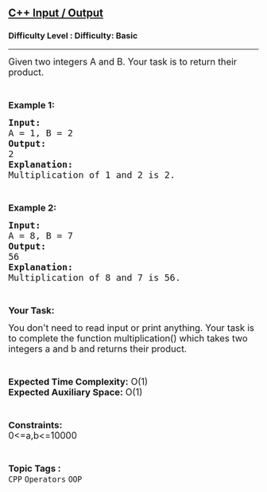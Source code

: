 <h2><a href="https://www.geeksforgeeks.org/problems/c-input-output2432/1?page=6&category=Arrays,CPP&difficulty=Basic,Easy&sortBy=submissions">C++ Input / Output</a></h2><h3>Difficulty Level : Difficulty: Basic</h3><hr><div class="problems_problem_content__Xm_eO"><p><span style="font-size:18px">Given two&nbsp;integers A and B. Your task is to&nbsp;return their product.</span></p>

<p>&nbsp;</p>

<p><span style="font-size:18px"><strong>Example 1:</strong></span></p>

<pre><span style="font-size:18px"><strong>Input:</strong>
A = 1, B = 2
<strong>Output:</strong>
2
<strong>Explanation:</strong>
Multiplication of 1 and 2 is 2.
</span></pre>

<p>&nbsp;</p>

<p><span style="font-size:18px"><strong>Example 2:</strong></span></p>

<pre><span style="font-size:18px"><strong>Input:</strong>
A = 8, B = 7
<strong>Output:</strong>
56
<strong>Explanation:</strong>
Multiplication of 8 and 7 is 56.</span></pre>

<p>&nbsp;</p>

<p><span style="font-size:18px"><strong>Your Task:</strong></span></p>

<p><span style="font-size:18px">You don't need to read input or print anything. Your task is to complete the function multiplication() which takes&nbsp;two integers a and b and returns their product.</span></p>

<p>&nbsp;</p>

<p><span style="font-size:18px"><strong>Expected Time Complexity:</strong> O(1)<br>
<strong>Expected Auxiliary Space:</strong> O(1)</span></p>

<p>&nbsp;</p>

<p><span style="font-size:18px"><strong>Constraints:</strong><br>
0&lt;=a,b&lt;=10000</span></p>
</div><br><p><span style=font-size:18px><strong>Topic Tags : </strong><br><code>CPP</code>&nbsp;<code>Operators</code>&nbsp;<code>OOP</code>&nbsp;